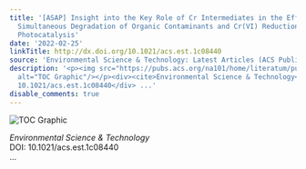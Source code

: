 ```yaml
---
title: '[ASAP] Insight into the Key Role of Cr Intermediates in the Efficient and
  Simultaneous Degradation of Organic Contaminants and Cr(VI) Reduction via g‑C<sub>3</sub>N<sub>4</sub>‑Assisted
  Photocatalysis'
date: '2022-02-25'
linkTitle: http://dx.doi.org/10.1021/acs.est.1c08440
source: 'Environmental Science & Technology: Latest Articles (ACS Publications)'
description: '<p><img src="https://pubs.acs.org/na101/home/literatum/publisher/achs/journals/content/esthag/0/esthag.ahead-of-print/acs.est.1c08440/20220225/images/medium/es1c08440_0009.gif"
  alt="TOC Graphic"/></p><div><cite>Environmental Science & Technology</cite></div><div>DOI:
  10.1021/acs.est.1c08440</div> ...'
disable_comments: true
---
```

<p><img src="https://pubs.acs.org/na101/home/literatum/publisher/achs/journals/content/esthag/0/esthag.ahead-of-print/acs.est.1c08440/20220225/images/medium/es1c08440_0009.gif" alt="TOC Graphic"/></p><div><cite>Environmental Science & Technology</cite></div><div>DOI: 10.1021/acs.est.1c08440</div> ...